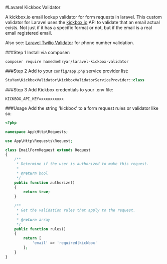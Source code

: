 #Lavarel Kickbox Validator

A kickbox.io email lookup validator for form requests in laravel.
This custom validator for Laravel uses the [kickbox.io](https://kickbox.io/) API to validate that an email actual exists. Not just if it has a specific format or not, but if the email is a real email registered email.

Also see: [Laravel Twilio Validator](https://github.com/stuyam/laravel-twilio-validator) for phone number validation.

###Step 1
Install via composer:

```
composer require hamedmehryar/laravel-kickbox-validator
```

###Step 2
Add to your ```config/app.php``` service provider list:

```php
StuYam\KickboxValidator\KickboxValidatorServiceProvider::class
```

###Step 3
Add Kickbox credentials to your .env file:

```
KICKBOX_API_KEY=xxxxxxxxxx
```


###Usage
Add the string 'kickbox' to a form request rules or validator like so:

```php
<?php

namespace App\Http\Requests;

use App\Http\Requests\Request;

class EmailFormRequest extends Request
{
    /**
     * Determine if the user is authorized to make this request.
     *
     * @return bool
     */
    public function authorize()
    {
        return true;
    }

    /**
     * Get the validation rules that apply to the request.
     *
     * @return array
     */
    public function rules()
    {
        return [
            'email' => 'required|kickbox'
        ];
    }
}

```
